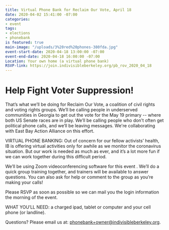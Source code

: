 ```yaml
---
title: Virtual Phone Bank for Reclaim Our Vote, April 18
date: 2020-04-02 15:41:00 -07:00
categories:
- event
tags:
- elections
- phonebank
is featured: true
main-image: "/uploads/3%20red%20phones-380fda.jpg"
event-start-date: 2020-04-18 13:00:00 -07:00
event-end-date: 2020-04-18 16:00:00 -07:00
Location: Your own home (a virtual phone bank)
RSVP-link: https://join.indivisibleberkeley.org/pb_rov_2020_04_18
---
```


# Help Fight Voter Suppression!
That’s what we’ll be doing for Reclaim Our Vote, a coalition of civil rights and voting rights groups. We’ll be calling people in underserved communities in Georgia to get out the vote for the May 19 primary -- where both US Senate races are in play. We’ll be calling people who don’t often get political phone calls, and we’ll be leaving messages.  We're collaborating with East Bay Action Alliance on this effort.

VIRTUAL PHONE BANKING: Out of concern for our fellow activists’ health, IB is offering virtual activities only for awhile as we monitor the coronavirus situation. But our work is needed as much as ever, and it’s a lot more fun if we can work together during this difficult period.

We’ll be using Zoom videoconferencing software for this event . We’ll do a quick group training together, and trainers will be available to answer questions. You can also ask for help or comment to the group as you’re making your calls!

Please RSVP as soon as possible so we can mail you the login information the morning of the event.

WHAT YOU’LL NEED: a charged ipad, tablet or computer and your cell phone (or landline).

Questions? Please email us at: phonebank+owner@indivisibleberkeley.org.